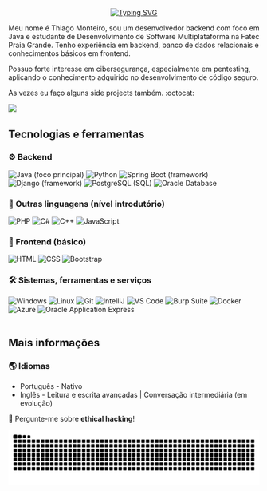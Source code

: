 <div align="center">
  <a href="https://git.io/typing-svg"><img src="https://readme-typing-svg.demolab.com?font=Fira+Code&weight=500&size=38&pause=1000&center=true&vCenter=true&width=435&lines=Ol%C3%A1+Mundo!" alt="Typing SVG" /></a>
</div>

<p>Meu nome é Thiago Monteiro, sou um desenvolvedor backend com foco em Java e estudante de Desenvolvimento de Software Multiplataforma na Fatec Praia Grande. Tenho experiência em backend, banco de dados relacionais e conhecimentos básicos em frontend.</p>
  
<p>Possuo forte interesse em cibersegurança, especialmente em pentesting, aplicando o conhecimento adquirido no desenvolvimento de código seguro.</p>

<p> As vezes eu faço alguns side projects também. :octocat:</p>
<a href="https://www.linkedin.com/in/thimont"><img src="https://img.shields.io/badge/LinkedIn-0077B5?style=for-the-badge&logo=linkedin&logoColor=white"></a>

## Tecnologias e ferramentas

### ⚙️ Backend
<div align="left">
  <img src="https://cdn.jsdelivr.net/gh/devicons/devicon/icons/java/java-original.svg" alt="Java (foco principal)" width="45" height="45"/>
  <img src="https://cdn.jsdelivr.net/gh/devicons/devicon/icons/python/python-original.svg" alt="Python" width="45" height="45"/>
  <img src="https://cdn.jsdelivr.net/gh/devicons/devicon/icons/spring/spring-original.svg" alt="Spring Boot (framework)" width="45" height="45"/>
  <img src="https://cdn.jsdelivr.net/gh/devicons/devicon/icons/django/django-plain.svg" alt="Django (framework)" width="45" height="45"/>
  <img src="https://cdn.jsdelivr.net/gh/devicons/devicon/icons/postgresql/postgresql-original.svg" alt="PostgreSQL (SQL)" width="45" height="45"/>
  <img src="https://i.imgur.com/MMaVDXq.png" alt="Oracle Database" width="45" height="45"/>
</div>

### 🧩 Outras linguagens (nível introdutório)
<div align="left">
  <img src="https://cdn.jsdelivr.net/gh/devicons/devicon/icons/php/php-original.svg" alt="PHP" width="45" height="45"/>
  <img src="https://cdn.jsdelivr.net/gh/devicons/devicon/icons/csharp/csharp-original.svg" alt="C#" width="45" height="45"/>
  <img src="https://cdn.jsdelivr.net/gh/devicons/devicon/icons/cplusplus/cplusplus-original.svg" alt="C++" width="45" height="45"/>
  <img src="https://cdn.jsdelivr.net/gh/devicons/devicon/icons/javascript/javascript-original.svg" alt="JavaScript" width="45" height="45"/>
</div>

### 🎨 Frontend (básico)
<div align="left">
  <img src="https://cdn.jsdelivr.net/gh/devicons/devicon/icons/html5/html5-original.svg" alt="HTML" width="45" height="45"/>
  <img src="https://cdn.jsdelivr.net/gh/devicons/devicon/icons/css3/css3-original.svg" alt="CSS" width="45" height="45"/>
  <img src="https://cdn.jsdelivr.net/gh/devicons/devicon/icons/bootstrap/bootstrap-original.svg" alt="Bootstrap" width="45" height="45"/>
</div>

### 🛠️ Sistemas, ferramentas e serviços
<div align="left">
  <img src="https://cdn.jsdelivr.net/gh/devicons/devicon/icons/windows11/windows11-original.svg" alt="Windows" width="45" height="45"/>
  <img src="https://cdn.jsdelivr.net/gh/devicons/devicon/icons/linux/linux-original.svg" alt="Linux" width="45" height="45"/>
  <img src="https://cdn.jsdelivr.net/gh/devicons/devicon/icons/git/git-original.svg" alt="Git" width="45" height="45"/>
  <img src="https://cdn.jsdelivr.net/gh/devicons/devicon/icons/intellij/intellij-original.svg" alt="IntelliJ" width="45" height="45"/>
  <img src="https://cdn.jsdelivr.net/gh/devicons/devicon/icons/vscode/vscode-original.svg" alt="VS Code" width="45" height="45"/>
  <img src="https://i.imgur.com/U9mEDww.png" alt="Burp Suite" width="45" height="45"/>
  <img src="https://cdn.jsdelivr.net/gh/devicons/devicon/icons/docker/docker-original.svg" alt="Docker" width="45" height="45"/>
  <img src="https://cdn.jsdelivr.net/gh/devicons/devicon/icons/azure/azure-original.svg" alt="Azure" width="45" height="45"/>
  <img src="https://i.imgur.com/zhgCmno.jpeg" alt="Oracle Application Express" width="45" height="45"/>
</div>

<br>

## Mais informações
### 🌎 Idiomas
  <ul>
    <li>Português - Nativo</li>
    <li>Inglês - Leitura e escrita avançadas | Conversação intermediária (em evolução)</li>
  </ul>
<p>💬 Pergunte-me sobre <b>ethical hacking</b>!</p>

<div align="center">
  <picture>
    <source media="(prefers-color-scheme: dark)" srcset="https://raw.githubusercontent.com/thiimont/thiimont/output/github-contribution-grid-snake-dark.svg">
    <source media="(prefers-color-scheme: light)" srcset="https://raw.githubusercontent.com/thiimont/thiimont/output/github-contribution-grid-snake.svg">
    <img alt="github contribution grid snake animation" src="https://raw.githubusercontent.com/thiimont/thiimont/output/github-contribution-grid-snake.svg">
  </picture>
</div>
